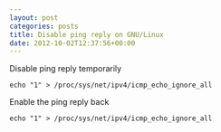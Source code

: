 ```yaml
---
layout: post
categories: posts
title: Disable ping reply on GNU/Linux
date: 2012-10-02T12:37:56+00:00
---
```

Disable ping reply temporarily  
```
echo "1" > /proc/sys/net/ipv4/icmp_echo_ignore_all
```

Enable the ping reply back
```
echo "1" > /proc/sys/net/ipv4/icmp_echo_ignore_all
```